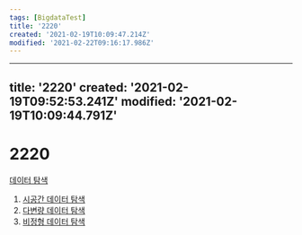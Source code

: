 ```yaml
---
tags: [BigdataTest]
title: '2220'
created: '2021-02-19T10:09:47.214Z'
modified: '2021-02-22T09:16:17.986Z'
---
```


---
title: '2220'
created: '2021-02-19T09:52:53.241Z'
modified: '2021-02-19T10:09:44.791Z'
---

# 2220
[데이터 탐색](./2200DataExploration.md)
1. [시공간 데이터 탐색](./2221.md)
2. [다변량 데이터 탐색](./2222.md)
3. [비정형 데이터 탐색](./2223.md)
